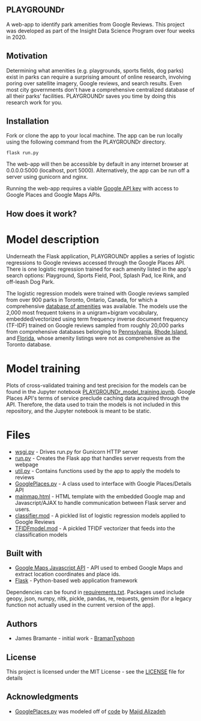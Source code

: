 ## PLAYGROUNDr
A web-app to identify park amenities from Google Reviews. This project was developed as part of the Insight Data Science Program over four weeks in 2020.

## Motivation
Determining what amenities (e.g. playgrounds, sports fields, dog parks) exist in parks can require a surprising amount of online research, involving poring over satellite imagery, Google reviews, and search results. Even most city governments don't have a comprehensive centralized database of all their parks' facilities. PLAYGROUNDr saves you time by doing this research work for you.

## Installation
Fork or clone the app to your local machine. The app can be run locally using the following command from the PLAYGROUNDr directory.
```
flask run.py
```
The web-app will then be accessible by default in any internet browser at 0.0.0.0:5000 (localhost, port 5000). Alternatively, the app can be run off a server using gunicorn and nginx.

Running the web-app requires a viable [Google API key](https://developers.google.com/maps/documentation/javascript/get-api-key) with access to Google Places and Google Maps APIs.

## How does it work?
# Model description
Underneath the Flask application, PLAYGROUNDr applies a series of logistic regressions to Google reviews accessed through the Google Places API. There is one logistic regression trained for each amenity listed in the app's search options: Playground, Sports Field, Pool, Splash Pad, Ice Rink, and off-leash Dog Park. 

The logistic regression models were trained with Google reviews sampled from over 900 parks in Toronto, Ontario, Canada, for which a comprehensive [database of amenities](https://open.toronto.ca/dataset/parks-and-recreation-facilities/) was available. The models use the 2,000 most frequent tokens in a unigram+bigram vocabulary, embedded/vectorized using term frequency inverse document frequency (TF-IDF) trained on Google reviews sampled from roughly 20,000 parks from comprehensive databases belonging to [Pennsylvania](https://newdata-dcnr.opendata.arcgis.com/datasets/pennsylvania-local-park-boundaries), [Rhode Island](https://esri-boston-office.hub.arcgis.com/datasets/0e2070ec0e844d10b291147a080b522f_0/data?geometry=-72.763%2C41.646%2C-70.504%2C42.004), and [Florida](http://geodata.myflorida.com/datasets/c5b766ec085440738425724c451701aa_0), whose amenity listings were not as comprehensive as the Toronto database.

# Model training
Plots of cross-validated training and test precision for the models can be found in the Jupyter notebook [PLAYGROUNDr_model_training.ipynb](PLAYGROUNDr_model_training.ipynb). Google Places API's terms of service preclude caching data acquired through the API. Therefore, the data used to train the models is not included in this repository, and the Jupyter notebook is meant to be static.

# Files
* [wsgi.py](wsgi.py) - Drives run.py for Gunicorn HTTP server
* [run.py](run.py) - Creates the Flask app that handles server requests from the webpage
* [util.py](util.py) - Contains functions used by the app to apply the models to reviews
* [GooglePlaces.py](GooglePlaces.py) - A class used to interface with Google Places/Details API
* [mainmap.html](templates/mainmap.html) - HTML template with the embedded Google map and Javascript/AJAX to handle communication between Flask server and users.
* [classifier.mod](data/classifier.mod) - A pickled list of logistic regression models applied to Google Reviews
* [TFIDFmodel.mod](data/TFIDFmodel.mod) - A pickled TFIDF vectorizer that feeds into the classification models

## Built with

* [Google Maps Javascript API](https://developers.google.com/maps/documentation/javascript/tutorial) - API used to embed Google Maps and extract location coordinates and place ids.
* [Flask](https://palletsprojects.com/p/flask/) - Python-based web application framework

Dependencies can be found in [requirements.txt](requirements.txt). Packages used include geopy, json, numpy, nltk, pickle, pandas, re, requests, gensim (for a legacy function not actually used in the current version of the app).

## Authors
* James Bramante - initial work - [BramanTyphoon](https://github.com/BramanTyphoon)

## License
This project is licensed under the MIT License - see the [LICENSE](LICENSE) file for details

## Acknowledgments
* [GooglePlaces.py](GooglePlaces.py) was modeled off of [code](https://python.gotrained.com/google-places-api-extracting-location-data-reviews/) by [Majid Alizadeh](https://python.gotrained.com/author/majid-alizadeh/)



